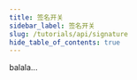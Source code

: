 ```yaml
---
title: 签名开关
sidebar_label: 签名开关
slug: /tutorials/api/signature
hide_table_of_contents: true
---
```

balala...